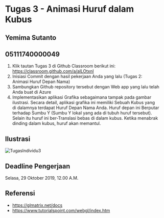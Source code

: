 # Tugas 3 - Animasi Huruf dalam Kubus
## Yemima Sutanto
## 05111740000049

1. Klik tautan Tugas 3 di Github Classroom berikut ini: https://classroom.github.com/a/alLOtxnI
2. Inisiasi Commit dengan hasil pekerjaan Anda yang lalu (Tugas 2: Animasi Huruf Depan Nama)
3. Sambungkan Github repository tersebut dengan Web app yang lalu telah Anda buat di Azure
4. Implementasikan aplikasi Grafika sebagaimana tampak pada gambar ilustrasi. Secara detail, aplikasi grafika ini memiliki Sebuah Kubus yang di dalamnya terdapat Huruf Depan Nama Anda. Huruf depan ini Berputar terhadap Sumbu Y (Sumbu Y lokal yang ada di tubuh huruf tersebut). Selain itu huruf ini ber-Translasi bebas di dalam kubus. Ketika menabrak dinding dalam kubus, huruf akan memantul.

## Ilustrasi
![TugasIndividu3](https://user-images.githubusercontent.com/36811988/67642523-2f1a0100-f93f-11e9-972c-d0cb9edab4c9.png)

## Deadline Pengerjaan
Selasa, 29 Oktober 2019, 12.00 A.M.

## Referensi
* https://glmatrix.net/docs
* https://www.tutorialspoint.com/webgl/index.htm
